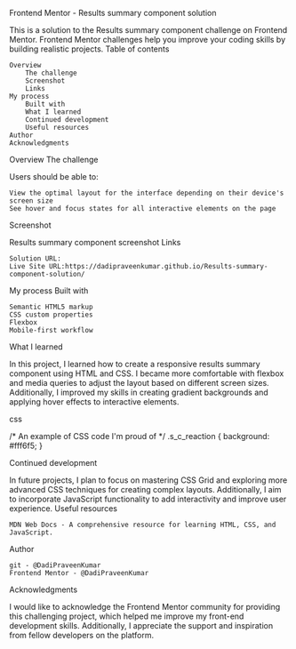Frontend Mentor - Results summary component solution

This is a solution to the Results summary component challenge on Frontend Mentor. Frontend Mentor challenges help you improve your coding skills by building realistic projects.
Table of contents

    Overview
        The challenge
        Screenshot
        Links
    My process
        Built with
        What I learned
        Continued development
        Useful resources
    Author
    Acknowledgments

Overview
The challenge

Users should be able to:

    View the optimal layout for the interface depending on their device's screen size
    See hover and focus states for all interactive elements on the page

Screenshot

Results summary component screenshot
Links

    Solution URL: 
    Live Site URL:https://dadipraveenkumar.github.io/Results-summary-component-solution/

My process
Built with

    Semantic HTML5 markup
    CSS custom properties
    Flexbox
    Mobile-first workflow

What I learned

In this project, I learned how to create a responsive results summary component using HTML and CSS. I became more comfortable with flexbox and media queries to adjust the layout based on different screen sizes. Additionally, I improved my skills in creating gradient backgrounds and applying hover effects to interactive elements.

css

/* An example of CSS code I'm proud of */
.s_c_reaction {
  background: #fff6f5;
}

Continued development

In future projects, I plan to focus on mastering CSS Grid and exploring more advanced CSS techniques for creating complex layouts. Additionally, I aim to incorporate JavaScript functionality to add interactivity and improve user experience.
Useful resources

    
    MDN Web Docs - A comprehensive resource for learning HTML, CSS, and JavaScript.

Author

    git - @DadiPraveenKumar
    Frontend Mentor - @DadiPraveenKumar

Acknowledgments

I would like to acknowledge the Frontend Mentor community for providing this challenging project, which helped me improve my front-end development skills. Additionally, I appreciate the support and inspiration from fellow developers on the platform.
